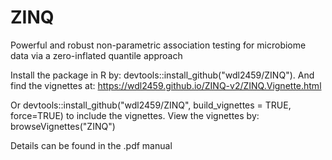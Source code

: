 # ZINQ

Powerful and robust non-parametric association testing for microbiome data via a zero-inflated quantile approach

Install the package in R by: devtools::install_github("wdl2459/ZINQ"). And find the vignettes at: https://wdl2459.github.io/ZINQ-v2/ZINQ.Vignette.html

Or devtools::install_github("wdl2459/ZINQ", build_vignettes = TRUE, force=TRUE) to include the vignettes. View the vignettes by: browseVignettes("ZINQ")

Details can be found in the .pdf manual
